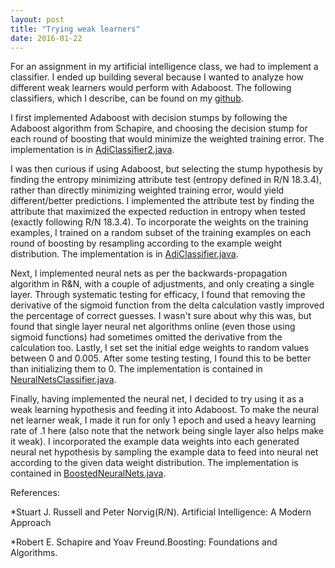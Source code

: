 ```yaml
---
layout: post
title: "Trying weak learners"
date: 2016-01-22
---
```


For an assignment in my artificial intelligence class, we had to implement a classifier. I ended up building several because I wanted to analyze how different weak learners would perform with Adaboost.
The following classifiers, which I describe, can be found on my [github](https://github.com/advaitchauhan/weak-learners). 

I first implemented Adaboost with decision stumps by following the Adaboost algorithm from Schapire, and choosing the decision stump for each round of boosting that would minimize the weighted training error. The implementation is in [AdiClassifier2.java](https://github.com/advaitchauhan/weak-learners/blob/master/AdiClassifier2.java).

I was then curious if using Adaboost, but selecting the stump hypothesis by finding the entropy minimizing attribute test (entropy defined in R/N 18.3.4), rather than directly minimizing weighted training error, would yield different/better predictions. I implemented the attribute test by finding the attribute that maximized the expected reduction in entropy when tested (exactly following R/N 18.3.4). To incorporate the weights on the training examples, I trained on a random subset of the training examples on each round of boosting by resampling according to the example weight distribution. The implementation is in [AdiClassifier.java](https://github.com/advaitchauhan/weak-learners/blob/master/AdiClassifier.java).

Next, I implemented neural nets as per the backwards-propagation algorithm in R&N, with a couple of adjustments, and only creating a single layer. Through systematic testing for efficacy, I found that removing the derivative of the sigmoid function from the delta calculation vastly improved the percentage of correct guesses. I wasn't sure about why this was, but found that single layer neural net algorithms online (even those using sigmoid functions) had sometimes omitted the derivative from the calculation too. Lastly, I set set the initial edge weights to random values between 0 and 0.005. After some testing testing, I found this to be better than initializing them to 0. The implementation is contained in [NeuralNetsClassifier.java](https://github.com/advaitchauhan/weak-learners/blob/master/NeuralNetClassifier.java).

Finally, having implemented the neural net, I decided to try using it as a weak learning hypothesis and  feeding it into Adaboost. To make the neural net learner weak, I made it run for only 1 epoch and used a heavy learning rate of .1 here (also note that the network being single layer also helps make it weak). I incorporated the example data weights into each generated neural net hypothesis by sampling the example data to feed into neural net according to the given data weight distribution. The implementation is contained in [BoostedNeuralNets.java](https://github.com/advaitchauhan/weak-learners/blob/master/BoostedNetsClassifier.java).

References:

*Stuart J. Russell and Peter Norvig(R/N). Artificial Intelligence: A Modern Approach

*Robert E. Schapire and Yoav Freund.Boosting: Foundations and Algorithms.

